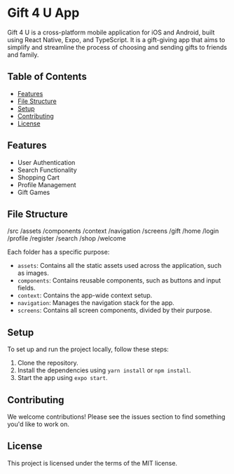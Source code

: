 # Gift 4 U App
Gift 4 U is a cross-platform mobile application for iOS and Android, built using React Native, Expo, and TypeScript. It is a gift-giving app that aims to simplify and streamline the process of choosing and sending gifts to friends and family.

## Table of Contents
- [Features](#features)
- [File Structure](#file-structure)
- [Setup](#setup)
- [Contributing](#contributing)
- [License](#license)

## Features
- User Authentication
- Search Functionality
- Shopping Cart
- Profile Management
- Gift Games

## File Structure
/src
/assets
/components
/context
/navigation
/screens
/gift
/home
/login
/profile
/register
/search
/shop
/welcome

Each folder has a specific purpose:
- `assets`: Contains all the static assets used across the application, such as images.
- `components`: Contains reusable components, such as buttons and input fields.
- `context`: Contains the app-wide context setup.
- `navigation`: Manages the navigation stack for the app.
- `screens`: Contains all screen components, divided by their purpose.

## Setup
To set up and run the project locally, follow these steps:
1. Clone the repository.
2. Install the dependencies using `yarn install` or `npm install`.
3. Start the app using `expo start`.

## Contributing
We welcome contributions! Please see the issues section to find something you'd like to work on.

## License
This project is licensed under the terms of the MIT license.
